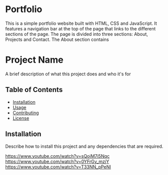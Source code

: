 # Portfolio

This is a simple portfolio website built with HTML, CSS and JavaScript. It features a navigation bar at the top of the page that links
to the different sections of the page. The page is divided into three sections: About, Projects and Contact. The About section contains

# Project Name

A brief description of what this project does and who it's for

## Table of Contents

- [Installation](#installation)
- [Usage](#usage)
- [Contributing](#contributing)
- [License](#license)

## Installation

Describe how to install this project and any dependencies that are required.

https://www.youtube.com/watch?v=sQoiM7i5Nqc
https://www.youtube.com/watch?v=0YFrGy_mzjY
https://www.youtube.com/watch?v=T33NN_pPeNI
